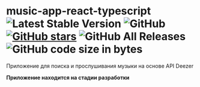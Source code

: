 # music-app-react-typescript   ![Latest Stable Version](https://img.shields.io/github/release/NataliShip/music-app-react-typescript.svg) ![GitHub](https://img.shields.io/github/license/NataliShip/music-app-react-typescript.svg) [![GitHub stars](https://img.shields.io/github/stars/NataliShip/music-app-react-typescript.svg)](https://github.com/NataliShip/music-app-react-typescript/stargazers) ![GitHub All Releases](https://img.shields.io/github/downloads/NataliShip/music-app-react-typescript/total.svg)![GitHub code size in bytes](https://img.shields.io/github/languages/code-size/NataliShip/music-app-react-typescript.svg)
Приложение для поиска и прослушивания музыки на основе API Deezer

**Приложение находится на стадии разработки**
